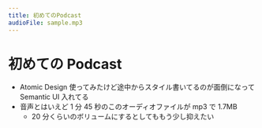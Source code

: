 ```yaml
---
title: 初めてのPodcast
audioFile: sample.mp3
---
```


# 初めての Podcast

- Atomic Design 使ってみたけど途中からスタイル書いてるのが面倒になって Semantic UI 入れてる
- 音声とはいえど 1 分 45 秒のこのオーディオファイルが mp3 で 1.7MB
  - 20 分くらいのボリュームにするとしてももう少し抑えたい
